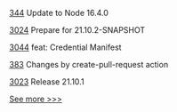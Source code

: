 
[344](https://github.com/hyperledger/fabric-test/pull/344) Update to Node 16.4.0

[3024](https://github.com/hyperledger/besu/pull/3024) Prepare for 21.10.2-SNAPSHOT

[3044](https://github.com/hyperledger/aries-framework-go/pull/3044) feat: Credential Manifest

[383](https://github.com/hyperledger/aries-agent-test-harness/pull/383) Changes by create-pull-request action

[3023](https://github.com/hyperledger/besu/pull/3023) Release 21.10.1


[See more >>>](https://start-here.hyperledger.org/pull-requests)
